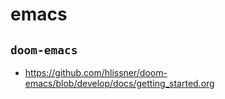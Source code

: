 # emacs

## `doom-emacs`

- <https://github.com/hlissner/doom-emacs/blob/develop/docs/getting_started.org>
